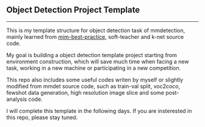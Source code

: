 ## Object Detection Project Template
___

This is my template structure for object detection task of mmdetection, mainly learned from [mim-best-practice](https://github.com/open-mmlab/mim-example), soft-teacher and k-net source code.

My goal is building a object detection template project starting from environment construction, which will save much time when facing a new task, working in a new machine or participating in a new competition.

This repo also includes some useful codes writen by myself or slightly modified from mmdet source code, such as train-val split, voc2coco, fewshot data generation, high resolution image slice and some post-analysis code.

I will complete this template in the following days. If you are insterested in this repo, please stay tuned.